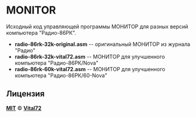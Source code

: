 # MONITOR

Исходный код управляющей программы МОНИТОР для разных версий компьютера "Радио-86РК".

* **radio-86rk-32k-original.asm** -- оригинальный МОНИТОР из журнала "Радио"
* **radio-86rk-32k-vital72.asm** -- МОНИТОР для улучшенного компьютера "Радио-86РК/Nova"
* **radio-86rk-60k-vital72.asm** -- МОНИТОР для улучшенного компьютера "Радио-86РК/60-Nova"

## Лицензия

[**MIT**](https://github.com/radio-86rk/MONITOR/blob/main/LICENSE) © [**Vital72**](https://86rk.ru/)
